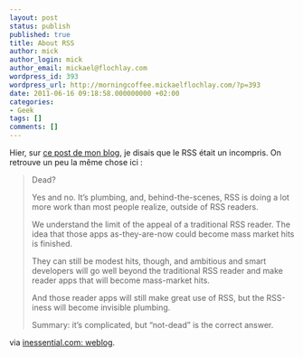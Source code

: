 ```yaml
---
layout: post
status: publish
published: true
title: About RSS
author: mick
author_login: mick
author_email: mickael@flochlay.com
wordpress_id: 393
wordpress_url: http://morningcoffee.mickaelflochlay.com/?p=393
date: 2011-06-16 09:18:58.000000000 +02:00
categories:
- Geek
tags: []
comments: []
---
```

Hier, sur <a href="http://www.mickaelflochlay.com/spip/Applications-iPad-mon-top-5">ce post de mon blog</a>, je disais que le RSS était un incompris. On retrouve un peu la même chose ici :
<blockquote>Dead?

Yes and no. It’s plumbing, and, behind-the-scenes, RSS is doing a lot more work than most people realize, outside of RSS readers.

We understand the limit of the appeal of a traditional RSS reader. The idea that those apps as-they-are-now could become mass market hits is finished.

They can still be modest hits, though, and ambitious and smart developers will go well beyond the traditional RSS reader and make reader apps that will become mass-market hits.

And those reader apps will still make great use of RSS, but the RSS-iness will become invisible plumbing.

Summary: it’s complicated, but “not-dead” is the correct answer.</blockquote>
via <a href="http://inessential.com/2011/06/15/what_we_talk_about_when_we_talk_about_rs">inessential.com: weblog</a>.

